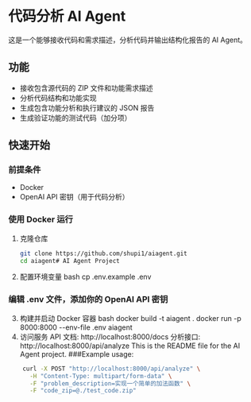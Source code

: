 # 代码分析 AI Agent

这是一个能够接收代码和需求描述，分析代码并输出结构化报告的 AI Agent。

## 功能

- 接收包含源代码的 ZIP 文件和功能需求描述
- 分析代码结构和功能实现
- 生成包含功能分析和执行建议的 JSON 报告
- 生成验证功能的测试代码（加分项）

## 快速开始

### 前提条件

- Docker
- OpenAI API 密钥（用于代码分析）

### 使用 Docker 运行

1. 克隆仓库
   ```bash
   git clone https://github.com/shupi1/aiagent.git
   cd aiagent# AI Agent Project
2. 配置环境变量
bash
cp .env.example .env
### 编辑 .env 文件，添加你的 OpenAI API 密钥
3. 构建并启动 Docker 容器
bash
docker build -t aiagent .
docker run -p 8000:8000 --env-file .env aiagent
4. 访问服务
API 文档: http://localhost:8000/docs
分析接口: http://localhost:8000/api/analyze
This is the README file for the AI Agent project.
###Example usage:
```bash
    curl -X POST "http://localhost:8000/api/analyze" \
      -H "Content-Type: multipart/form-data" \
      -F "problem_description=实现一个简单的加法函数" \
      -F "code_zip=@./test_code.zip"